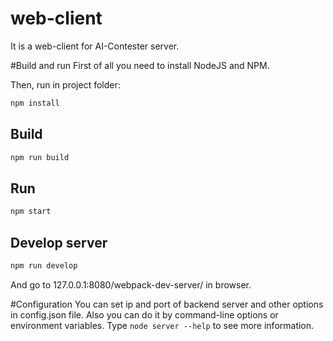 # web-client
It is a web-client for AI-Contester server.

#Build and run
First of all you need to install NodeJS and NPM.

Then, run in project folder:
``` bash
npm install
```
## Build
``` bash
npm run build
```
## Run
``` bash
npm start
```

## Develop server
``` bash
npm run develop
```
And go to 127.0.0.1:8080/webpack-dev-server/ in browser.

#Configuration
You can set ip and port of backend server and other options in config.json file.
Also you can do it by command-line options or environment variables.
Type ```node server --help``` to see more information.

